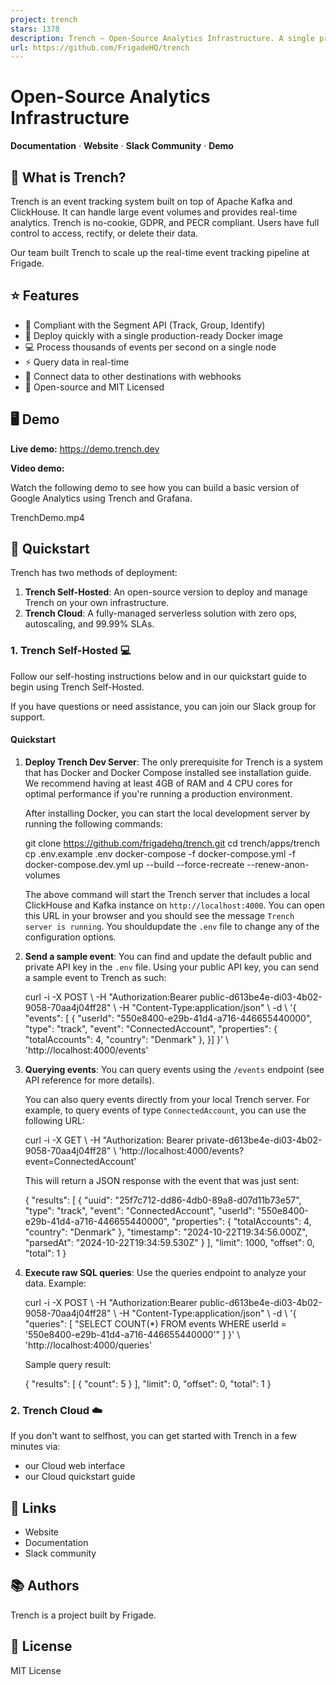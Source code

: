 ```yaml
---
project: trench
stars: 1378
description: Trench — Open-Source Analytics Infrastructure. A single production-ready Docker image built on ClickHouse, Kafka, and Node.js for tracking events, page views. Easily build product analytics dashboards, LLM RAGs, observability platforms, or any other analytics product.
url: https://github.com/FrigadeHQ/trench
---
```


  

  

Open-Source Analytics Infrastructure
====================================

  
**Documentation** · **Website** · **Slack Community** · **Demo**  
  

🌊 What is Trench?
------------------

Trench is an event tracking system built on top of Apache Kafka and ClickHouse. It can handle large event volumes and provides real-time analytics. Trench is no-cookie, GDPR, and PECR compliant. Users have full control to access, rectify, or delete their data.

Our team built Trench to scale up the real-time event tracking pipeline at Frigade.

⭐ Features
----------

-   🤝 Compliant with the Segment API (Track, Group, Identify)
-   🐳 Deploy quickly with a single production-ready Docker image
-   💻 Process thousands of events per second on a single node
-   ⚡ Query data in real-time
-   🔗 Connect data to other destinations with webhooks
-   👥 Open-source and MIT Licensed

🖥️ Demo
--------

**Live demo:** https://demo.trench.dev

**Video demo:**

Watch the following demo to see how you can build a basic version of Google Analytics using Trench and Grafana.

TrenchDemo.mp4

🚀 Quickstart
-------------

Trench has two methods of deployment:

1.  **Trench Self-Hosted**: An open-source version to deploy and manage Trench on your own infrastructure.
2.  **Trench Cloud**: A fully-managed serverless solution with zero ops, autoscaling, and 99.99% SLAs.

### 1\. Trench Self-Hosted 💻

Follow our self-hosting instructions below and in our quickstart guide to begin using Trench Self-Hosted.

If you have questions or need assistance, you can join our Slack group for support.

#### Quickstart

1.  **Deploy Trench Dev Server**: The only prerequisite for Trench is a system that has Docker and Docker Compose installed see installation guide. We recommend having at least 4GB of RAM and 4 CPU cores for optimal performance if you're running a production environment.
    
    After installing Docker, you can start the local development server by running the following commands:
    
    git clone https://github.com/frigadehq/trench.git
    cd trench/apps/trench
    cp .env.example .env
    docker-compose -f docker-compose.yml -f docker-compose.dev.yml up --build --force-recreate --renew-anon-volumes
    
    The above command will start the Trench server that includes a local ClickHouse and Kafka instance on `http://localhost:4000`. You can open this URL in your browser and you should see the message `Trench server is running`. You shouldupdate the `.env` file to change any of the configuration options.
    
2.  **Send a sample event**: You can find and update the default public and private API key in the `.env` file. Using your public API key, you can send a sample event to Trench as such:
    
    curl -i -X POST \\
       -H "Authorization:Bearer public-d613be4e-di03-4b02-9058-70aa4j04ff28" \\
       -H "Content-Type:application/json" \\
       -d \\
    '{
      "events": \[
        {
          "userId": "550e8400-e29b-41d4-a716-446655440000",
          "type": "track",
          "event": "ConnectedAccount",
          "properties": {
            "totalAccounts": 4,
            "country": "Denmark"
          },
        }\]
    }' \\
     'http://localhost:4000/events'
    
3.  **Querying events**: You can query events using the `/events` endpoint (see API reference for more details).
    
    You can also query events directly from your local Trench server. For example, to query events of type `ConnectedAccount`, you can use the following URL:
    
    curl -i -X GET \\
       -H "Authorization: Bearer private-d613be4e-di03-4b02-9058-70aa4j04ff28" \\
       'http://localhost:4000/events?event=ConnectedAccount'
    
    This will return a JSON response with the event that was just sent:
    
    {
      "results": \[
        {
          "uuid": "25f7c712-dd86-4db0-89a8-d07d11b73e57",
          "type": "track",
          "event": "ConnectedAccount",
          "userId": "550e8400-e29b-41d4-a716-446655440000",
          "properties": {
            "totalAccounts": 4,
            "country": "Denmark"
          },
          "timestamp": "2024-10-22T19:34:56.000Z",
          "parsedAt": "2024-10-22T19:34:59.530Z"
        }
      \],
      "limit": 1000,
      "offset": 0,
      "total": 1
    }
    
4.  **Execute raw SQL queries**: Use the queries endpoint to analyze your data. Example:
    
    curl -i -X POST \\
       -H "Authorization:Bearer public-d613be4e-di03-4b02-9058-70aa4j04ff28" \\
       -H "Content-Type:application/json" \\
       -d \\
    '{
      "queries": \[
        "SELECT COUNT(\*) FROM events WHERE userId = '550e8400-e29b-41d4-a716-446655440000'"
      \]
    }' \\
     'http://localhost:4000/queries'
    
    Sample query result:
    
    {
      "results": \[
        {
          "count": 5
        }
      \],
      "limit": 0,
      "offset": 0,
      "total": 1
    }
    

### 2\. Trench Cloud ☁️

If you don't want to selfhost, you can get started with Trench in a few minutes via:

-   our Cloud web interface
-   our Cloud quickstart guide

🔗 Links
--------

-   Website
-   Documentation
-   Slack community

📚 Authors
----------

Trench is a project built by Frigade.

📄 License
----------

MIT License
